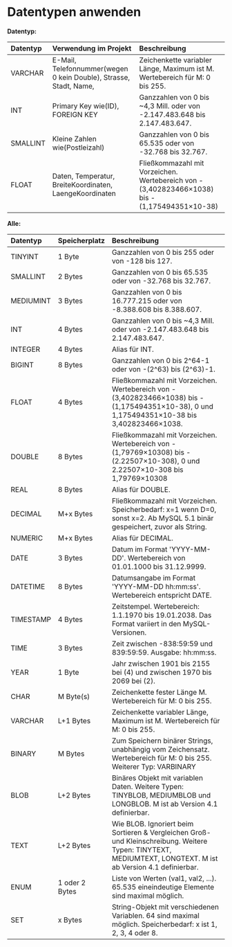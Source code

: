 # Datentypen anwenden

__Datentyp:__

Datentyp | Verwendung im Projekt  | Beschreibung  
:-------- | :---------- | :----------
VARCHAR |  E-Mail,  Telefonnummer(wegen 0 kein Double), Strasse, Stadt, Name,   |    Zeichenkette variabler Länge, Maximum ist M. Wertebereich für M: 0 bis 255.
INT |  Primary Key wie(ID), FOREIGN KEY   |    Ganzzahlen von 0 bis ~4,3 Mill. oder von -2.147.483.648 bis 2.147.483.647.
SMALLINT |  Kleine Zahlen wie(Postleizahl)   |    	Ganzzahlen von 0 bis 65.535 oder von -32.768 bis 32.767.
FLOAT |  Daten, Temperatur, BreiteKoordinaten, LaengeKoordinaten   |    	Fließkommazahl mit Vorzeichen. Wertebereich von -(3,402823466×1038) bis -(1,175494351×10-38)




__Alle:__

Datentyp | Speicherplatz | Beschreibung
:-------- | :---------- | :----------
TINYINT | 1 Byte | Ganzzahlen von 0 bis 255 oder von -128 bis 127.
SMALLINT | 2 Bytes | Ganzzahlen von 0 bis 65.535 oder von -32.768 bis 32.767.
MEDIUMINT | 3 Bytes | Ganzzahlen von 0 bis 16.777.215 oder von -8.388.608 bis 8.388.607.
INT | 4 Bytes | Ganzzahlen von 0 bis ~4,3 Mill. oder von -2.147.483.648 bis 2.147.483.647.
INTEGER | 4 Bytes | Alias für INT.
BIGINT | 8 Bytes | Ganzzahlen von 0 bis 2^64-1 oder von -(2^63) bis (2^63)-1.
FLOAT | 4 Bytes | Fließkommazahl mit Vorzeichen. Wertebereich von -(3,402823466×1038) bis -(1,175494351×10-38), 0 und 1,175494351×10-38 bis 3,402823466×1038.
DOUBLE | 8 Bytes | Fließkommazahl mit Vorzeichen. Wertebereich von -(1,79769×10308) bis -(2.22507×10-308), 0 und 2.22507×10-308 bis 1,79769×10308
REAL | 8 Bytes | Alias für DOUBLE.
DECIMAL | M+x Bytes | Fließkommazahl mit Vorzeichen. Speicherbedarf: x=1 wenn D=0, sonst x=2. Ab MySQL 5.1 binär gespeichert, zuvor als String.
NUMERIC | M+x Bytes | Alias für DECIMAL.
DATE | 3 Bytes | Datum im Format 'YYYY-MM-DD'. Wertebereich von 01.01.1000 bis 31.12.9999.
DATETIME | 8 Bytes | Datumsangabe im Format 'YYYY-MM-DD hh:mm:ss'. Wertebereich entspricht DATE.
TIMESTAMP | 4 Bytes | Zeitstempel. Wertebereich: 1.1.1970 bis 19.01.2038. Das Format variiert in den MySQL-Versionen.
TIME | 3 Bytes | Zeit zwischen -838:59:59 und 839:59:59. Ausgabe: hh:mm:ss.
YEAR | 1 Byte | Jahr zwischen 1901 bis 2155 bei (4) und zwischen 1970 bis 2069 bei (2).
CHAR | M Byte(s) | Zeichenkette fester Länge M. Wertebereich für M: 0 bis 255.
VARCHAR | L+1 Bytes | Zeichenkette variabler Länge, Maximum ist M. Wertebereich für M: 0 bis 255.
BINARY | M Bytes | Zum Speichern binärer Strings, unabhängig vom Zeichensatz. Wertebereich für M: 0 bis 255. Weiterer Typ: VARBINARY
BLOB | L+2 Bytes | Binäres Objekt mit variablen Daten. Weitere Typen: TINYBLOB, MEDIUMBLOB und LONGBLOB. M ist ab Version 4.1 definierbar.
TEXT | L+2 Bytes | Wie BLOB. Ignoriert beim Sortieren & Vergleichen Groß- und Kleinschreibung. Weitere Typen: TINYTEXT, MEDIUMTEXT, LONGTEXT. M ist ab Version 4.1 definierbar.
ENUM | 1 oder 2 Bytes | Liste von Werten (val1, val2, ...). 65.535 eineindeutige Elemente sind maximal möglich.
SET | x Bytes | String-Objekt mit verschiedenen Variablen. 64 sind maximal möglich. Speicherbedarf: x ist 1, 2, 3, 4 oder 8.
